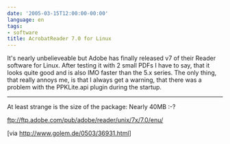 ```yaml
---
date: '2005-03-15T12:00:00-00:00'
language: en
tags:
- software
title: AcrobatReader 7.0 for Linux
---
```



It's nearly unbelieveable but Adobe has finally released v7 of their Reader software for Linux. After testing it with 2 small PDFs I have to say, that it looks quite good and is also IMO faster than the 5.x series. The only thing, that really annoys me, is that I always get a warning, that there was a problem with the PPKLite.api plugin during the startup.

-------------------------------



At least strange is the size of the package: Nearly 40MB :-?



<ftp://ftp.adobe.com/pub/adobe/reader/unix/7x/7.0/enu/>



[via <a href="http://www.golem.de/0503/36931.html">http://www.golem.de/0503/36931.html</a>]